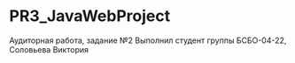 # PR3_JavaWebProject
Аудиторная работа, задание №2
Выполнил студент группы БСБО-04-22, Соловьева Виктория
